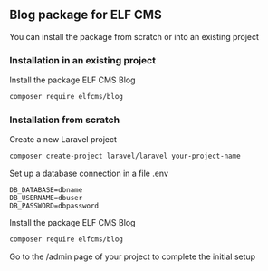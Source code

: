 ## Blog package for ELF CMS

You can install the package from scratch or into an existing project

### Installation in an existing project

Install the package ELF CMS Blog
```sh
composer require elfcms/blog
```

### Installation from scratch

Create a new Laravel project
```sh
composer create-project laravel/laravel your-project-name
```

Set up a database connection in a file .env
```
DB_DATABASE=dbname
DB_USERNAME=dbuser
DB_PASSWORD=dbpassword
```

Install the package ELF CMS Blog
```sh
composer require elfcms/blog
```

Go to the /admin page of your project to complete the initial setup
